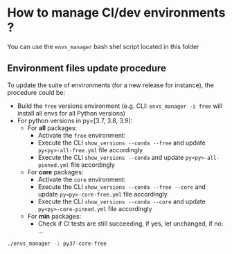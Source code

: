 
# How to manage CI/dev environments ?

You can use the ``envs_manager`` bash shel script located in this folder

## Environment files update procedure

To update the suite of environments (for a new release for instance), the procedure could be:

- Build the ``free`` versions environment (e.g. CLI: ``envs_manager -i free`` will install all envs for all Python versions)
- For python versions in py=[3.7, 3.8, 3.9]:
  - For **all** packages:
    - Activate the ``free`` environment: 
    - Execute the CLI ``show_versions --conda --free`` and update ``py<py>-all-free.yml`` file accordingly
    - Execute the CLI ``show_versions --conda`` and update ``py<py>-all-pinned.yml`` file accordingly
  - For **core** packages:
    - Activate the ``core`` environment: 
    - Execute the CLI ``show_versions --conda --free --core`` and update ``py<py>-core-free.yml`` file accordingly
    - Execute the CLI ``show_versions --conda --core`` and update ``py<py>-core-pinned.yml`` file accordingly
  - For **min** packages:
      - Check if CI tests are still succeeding, if yes, let unchanged, if no: ... 

```bash
./envs_manager -i py37-core-free
```